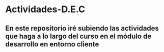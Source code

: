 # Actividades-D.E.C
## En este repositorio iré subiendo las actividades que haga a lo largo del curso en el módulo de desarrollo en entorno cliente